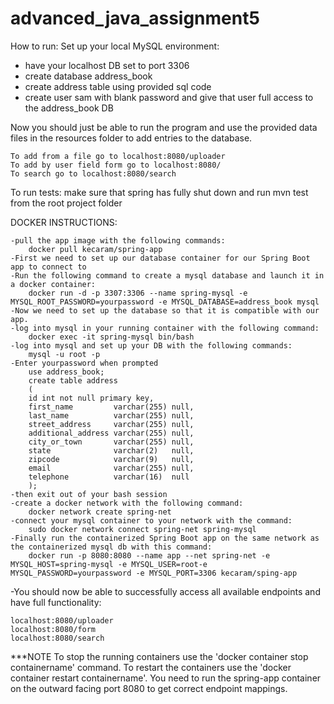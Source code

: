 # advanced_java_assignment5

How to run:
Set up your local MySQL environment:
- have your localhost DB set to port 3306
- create database address_book
- create address table using provided sql code
- create user sam with blank password and give that user full access to the address_book DB

Now you should just be able to run the program and use the provided data files in the resources folder to add entries to the database.

    To add from a file go to localhost:8080/uploader
    To add by user field form go to localhost:8080/
    To search go to localhost:8080/search

To run tests: make sure that spring has fully shut down and run mvn test from the root project folder

DOCKER INSTRUCTIONS:

    -pull the app image with the following commands:
        docker pull kecaram/spring-app
    -First we need to set up our database container for our Spring Boot app to connect to
    -Run the following command to create a mysql database and launch it in a docker container:
        docker run -d -p 3307:3306 --name spring-mysql -e MYSQL_ROOT_PASSWORD=yourpassword -e MYSQL_DATABASE=address_book mysql
    -Now we need to set up the database so that it is compatible with our app.
    -log into mysql in your running container with the following command:
        docker exec -it spring-mysql bin/bash
    -log into mysql and set up your DB with the following commands:
        mysql -u root -p
    -Enter yourpassword when prompted
        use address_book;
        create table address
        (
        id int not null primary key,
        first_name         varchar(255) null,
        last_name          varchar(255) null,
        street_address     varchar(255) null,
        additional_address varchar(255) null,
        city_or_town       varchar(255) null,
        state              varchar(2)   null,
        zipcode            varchar(9)   null,
        email              varchar(255) null,
        telephone          varchar(16)  null
        );
    -then exit out of your bash session
    -create a docker network with the following command:
        docker network create spring-net
    -connect your mysql container to your network with the command:
        sudo docker network connect spring-net spring-mysql
    -Finally run the containerized Spring Boot app on the same network as the containerized mysql db with this command:
        docker run -p 8080:8080 --name app --net spring-net -e MYSQL_HOST=spring-mysql -e MYSQL_USER=root-e MYSQL_PASSWORD=yourpassword -e MYSQL_PORT=3306 kecaram/sping-app
     
-You should now be able to successfully access all available endpoints and have full functionality:
    
    localhost:8080/uploader
    localhost:8080/form
    localhost:8080/search

***NOTE To stop the running containers use the 'docker container stop containername' command. 
To restart the containers use the 'docker container restart containername'.
You need to run the spring-app container on the outward facing port 8080 to get correct
endpoint mappings.

